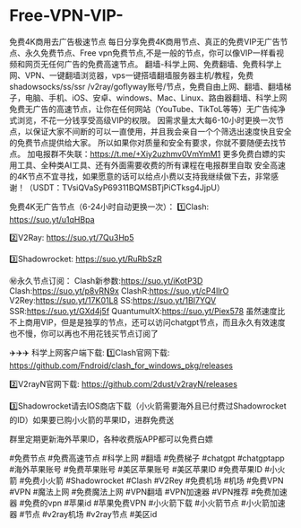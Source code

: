 # Free-VPN-VIP-
免费4K商用去广告极速节点
每日分享免费4K商用节点、真正的免费VIP无广告节点、永久免费节点、Free vpn免费节点,不是一般的节点，你可以像VIP一样看视频和网页无任何广告的免费高速节点。
翻墙-科学上网、免费翻墙、免费科学上网、VPN、一键翻墙浏览器，vps一键搭墙翻墙服务器主机/教程，免费shadowsocks/ss/ssr /v2ray/goflyway账号/节点，免费自由上网、翻墙、翻墙梯子，电脑、手机、iOS、安卓、windows、Mac、Linux、路由器翻墙、科学上网
免费无广告的高速节点，让你在任何网站（YouTube、TikToL等等）无广告纯净式浏览，不花一分钱享受高级VIP的权限。
因需求量太大每6-10小时更换一次节点，以保证大家不间断的可以一直使用，并且我会亲自一个个筛选出速度快且安全的免费节点提供给大家。
所以如果你对质量和安全有要求，你就不要随便去找节点。
加电报群不失联：https://t.me/+Xiy2uzhmv0VmYmM1
更多免费白嫖的实用工具、全种类AI工具、还有外面需要收费的所有课程在电报群里自取
安全高速的4K节点不宜寻找，如果愿意的话可以给点小费以支持我继续做下去，非常感谢！（USDT：TVsiQVaSyP69311BQMSBTjPiCTksg4JjpU）

免费4K无广告节点（6-24小时自动更换一次）：
1️⃣Clash: 
https://suo.yt/u1qHBpa  

2️⃣V2Ray: 
https://suo.yt/7Qu3Hp5

3️⃣Shadowrocket: 
https://suo.yt/RuRbSzR

㊙永久节点订阅：
Clash新参数:https://suo.yt/iKotP3D
Clash:https://suo.yt/p8vRN9x
ClashR:https://suo.yt/cP4llrO
V2Rey:https://suo.yt/17K01L8
SS:https://suo.yt/1BI7YQV
SSR:https://suo.yt/GXd4j5f
QuantumultX:https://suo.yt/Piex578
虽然速度比不上商用VIP，但是是独享的节点，还可以访问chatgpt节点，而且永久有效速度也不慢，你可以再也不用花钱买节点订阅了

✈️✈️✈️
科学上网客户端下载:
1️⃣Clash官网下载: 
https://github.com/Fndroid/clash_for_windows_pkg/releases

2️⃣V2rayN官网下载: 
https://github.com/2dust/v2rayN/releases

3️⃣Shadowrocket请去IOS商店下载（小火箭需要海外且已付费过Shadowrocket的ID）如果要已购小火箭的苹果ID，进群免费送

群里定期更新海外苹果ID，各种收费版APP都可以免费白嫖

#免费节点 #免费高速节点 #科学上网 #翻墙 #免费梯子 #chatgpt #chatgptapp #海外苹果账号 #免费苹果账号 #美区苹果账号  #美区苹果ID #免费苹果ID #小火箭 #免费小火箭 #Shadowrocket  #Clash #V2Rey  #免费机场 #机场 #免费VPN #VPN  #魔法上网 #免费魔法上网 #VPN翻墙 #VPN加速器 #VPN推荐 #免费加速器 #免费的vpn #苹果id #苹果免费VPN #小火箭下载 #小火箭节点 #小火箭加速器 #节点 #v2ray机场 #v2ray节点 #美区id 
